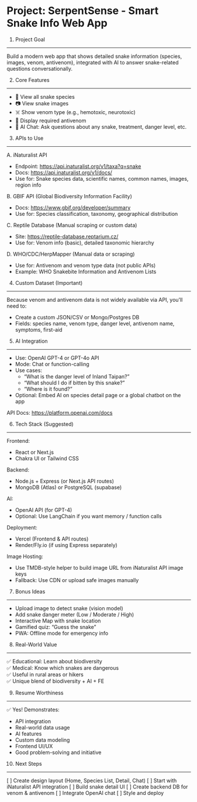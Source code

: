  Project: SerpentSense - Smart Snake Info Web App
 ================================================

1. Project Goal
 ---------------
Build a modern web app that shows detailed snake information 
(species, images, venom, antivenom), integrated with AI to answer 
snake-related questions conversationally.


 2. Core Features
 ----------------
- 🐍 View all snake species
- 📷 View snake images
- ☠️ Show venom type (e.g., hemotoxic, neurotoxic)
- 💉 Display required antivenom
- 🤖 AI Chat: Ask questions about any snake, treatment, danger level, etc.


 3. APIs to Use
 --------------

A. iNaturalist API
- Endpoint: https://api.inaturalist.org/v1/taxa?q=snake
- Docs: https://api.inaturalist.org/v1/docs/
- Use for: Snake species data, scientific names, common names, images, region info

B. GBIF API (Global Biodiversity Information Facility)
- Docs: https://www.gbif.org/developer/summary
- Use for: Species classification, taxonomy, geographical distribution

C. Reptile Database (Manual scraping or custom data)
- Site: https://reptile-database.reptarium.cz/
- Use for: Venom info (basic), detailed taxonomic hierarchy

D. WHO/CDC/HerpMapper (Manual data or scraping)
- Use for: Antivenom and venom type data (not public APIs)
- Example: WHO Snakebite Information and Antivenom Lists


 4. Custom Dataset (Important)
 -----------------------------
Because venom and antivenom data is not widely available via API,
you’ll need to:
- Create a custom JSON/CSV or Mongo/Postgres DB
- Fields: species name, venom type, danger level, antivenom name, symptoms, first-aid


 5. AI Integration
 -----------------
- Use: OpenAI GPT-4 or GPT-4o API
- Mode: Chat or function-calling
- Use cases:
  - “What is the danger level of Inland Taipan?”
  - “What should I do if bitten by this snake?”
  - “Where is it found?”
- Optional: Embed AI on species detail page or a global chatbot on the app

API Docs: https://platform.openai.com/docs


 6. Tech Stack (Suggested)
 --------------------------
Frontend:
- React or Next.js
- Chakra UI or Tailwind CSS

Backend:
- Node.js + Express (or Next.js API routes)
- MongoDB (Atlas) or PostgreSQL (supabase)

AI:
- OpenAI API (for GPT-4)
- Optional: Use LangChain if you want memory / function calls

Deployment:
- Vercel (Frontend & API routes)
- Render/Fly.io (if using Express separately)

Image Hosting:
- Use TMDB-style helper to build image URL from iNaturalist API image keys
- Fallback: Use CDN or upload safe images manually


7. Bonus Ideas
 --------------
- Upload image to detect snake (vision model)
- Add snake danger meter (Low / Moderate / High)
- Interactive Map with snake location
- Gamified quiz: “Guess the snake”
- PWA: Offline mode for emergency info


 8. Real-World Value
 -------------------
✅ Educational: Learn about biodiversity  
✅ Medical: Know which snakes are dangerous  
✅ Useful in rural areas or hikers  
✅ Unique blend of biodiversity + AI + FE


 9. Resume Worthiness
 --------------------
✅ Yes! Demonstrates:
- API integration
- Real-world data usage
- AI features
- Custom data modeling
- Frontend UI/UX
- Good problem-solving and initiative


 10. Next Steps
 --------------
[ ] Create design layout (Home, Species List, Detail, Chat)
[ ] Start with iNaturalist API integration
[ ] Build snake detail UI
[ ] Create backend DB for venom & antivenom
[ ] Integrate OpenAI chat
[ ] Style and deploy

